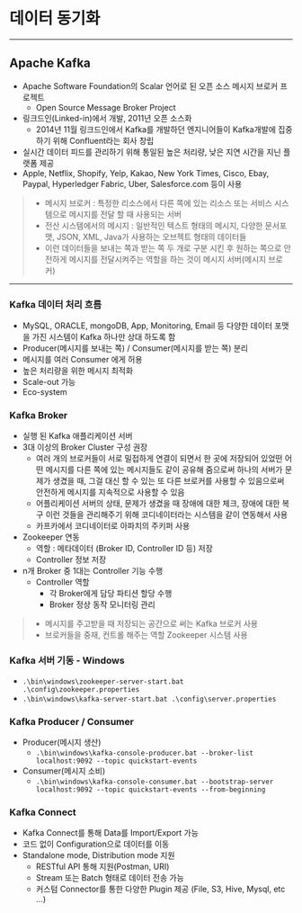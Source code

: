 # 데이터 동기화

---

## Apache Kafka
- Apache Software Foundation의 Scalar 언어로 된 오픈 소스 메시지 브로커 프로젝트
  - Open Source Message Broker Project
- 링크드인(Linked-in)에서 개발, 2011년 오픈 소스화
  - 2014년 11월 링크드인에서 Kafka를 개발하던 엔지니어들이 Kafka개발에 집중하기 위해 Confluent라는 회사 창립
- 실시간 데이터 피드를 관리하기 위해 통일된 높은 처리량, 낮은 지연 시간을 지닌 플랫폼 제공
- Apple, Netflix, Shopify, Yelp, Kakao, New York Times, Cisco, Ebay, Paypal, Hyperledger Fabric, Uber, Salesforce.com 등이 사용

> - 메시지 브로커 : 특정한 리소스에서 다른 쪽에 있는 리소스 또는 서비스 시스템으로 메시지를 전달 할 때 사용되는 서버
> - 전산 시스템에서의 메시지 : 일반적인 텍스트 형태의 메시지, 다양한 문서포맷, JSON, XML, Java가 사용하는 오브젝트 형태의 데이터들
> - 이런 데이터들을 보내는 쪽과 받는 쪽 두 개로 구분 시킨 후 원하는 쪽으로 안전하게 메시지를 전달시켜주는 역할을 하는 것이 메시지 서버(메시지 브로커)

---

### Kafka 데이터 처리 흐름
- MySQL, ORACLE, mongoDB, App, Monitoring, Email 등 다양한 데이터 포맷을 가진 시스템이 Kafka 하나만 상대 하도록 함
- Producer(메시지를 보내는 쪽) / Consumer(메시지를 받는 쪽) 분리
- 메시지를 여러 Consumer 에게 허용
- 높은 처리량을 위한 메시지 최적화
- Scale-out 가능
- Eco-system

### Kafka Broker
- 실행 된 Kafka 애플리케이션 서버
- 3대 이상의 Broker Cluster 구성 권장
  - 여러 개의 브로커들이 서로 밀접하게 연결이 되면서 한 곳에 저장되어 있었떤 어떤 메시지를 다른 쪽에 있는 메시지들도 같이 공유해 줌으로써 하나의 서버가 문제가 생겼을 때, 그걸 대신 할 수 있는 또 다른 브로커를 사용할 수 있음으로써 안전하게 메시지를 지속적으로 사용할 수 있음
  - 어플리케이션 서버의 상태, 문제가 생겼을 때 장애에 대한 체크, 장애에 대한 복구 이런 것들을 관리해주기 위해 코디네이터라는 시스템을 같이 연동해서 사용
  - 카프카에서 코디네이터로 아파치의 주키퍼 사용
- Zookeeper 연동
  - 역할 : 메타데이터 (Broker ID, Controller ID 등) 저장
  - Controller 정보 저장
- n개 Broker 중 1대는 Controller 기능 수행
  - Controller 역할
    - 각 Broker에게 담당 파티션 할당 수행
    - Broker 정상 동작 모니터링 관리

> - 메시지를 주고받을 때 저장되는 공간으로 써는 Kafka 브로커 사용
> - 브로커들을 중재, 컨트롤 해주는 역할 Zookeeper 시스템 사용 

### Kafka 서버 기동 - Windows
- `.\bin\windows\zookeeper-server-start.bat .\config\zookeeper.properties`
- `.\bin\windows\kafka-server-start.bat .\config\server.properties`

### Kafka Producer / Consumer
- Producer(메시지 생산)
  - `.\bin\windows\kafka-console-producer.bat --broker-list localhost:9092 --topic quickstart-events`
- Consumer(메시지 소비)
  - `.\bin\windows\kafka-console-consumer.bat --bootstrap-server localhost:9092 --topic quickstart-events --from-beginning`

### Kafka Connect
- Kafka Connect를 통해 Data를 Import/Export 가능
- 코드 없이 Configuration으로 데이터를 이동
- Standalone mode, Distribution mode 지원
  - RESTful API 통해 지원(Postman, URI)
  - Stream 또는 Batch 형태로 데이터 전송 가능
  - 커스텀 Connector를 통한 다양한 Plugin 제공 (File, S3, Hive, Mysql, etc ...)
